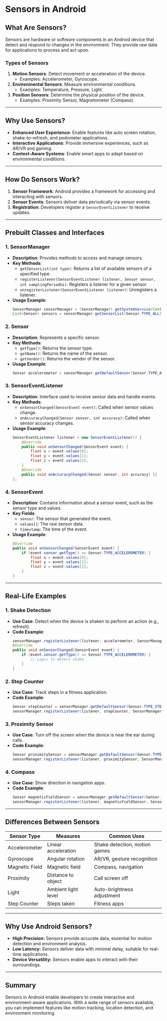 # Sensors in Android

## What Are Sensors?

Sensors are hardware or software components in an Android device that detect and respond to changes in the environment. They provide raw data for applications to process and act upon.

### Types of Sensors

1. **Motion Sensors**: Detect movement or acceleration of the device.
   - Examples: Accelerometer, Gyroscope.
2. **Environmental Sensors**: Measure environmental conditions.
   - Examples: Temperature, Pressure, Light.
3. **Position Sensors**: Determine the physical position of the device.
   - Examples: Proximity Sensor, Magnetometer (Compass).

---

## Why Use Sensors?

- **Enhanced User Experience**: Enable features like auto screen rotation, shake-to-refresh, and pedometer applications.
- **Interactive Applications**: Provide immersive experiences, such as AR/VR and gaming.
- **Context-Aware Systems**: Enable smart apps to adapt based on environmental conditions.

---

## How Do Sensors Work?

1. **Sensor Framework**: Android provides a framework for accessing and interacting with sensors.
2. **Sensor Events**: Sensors deliver data periodically via sensor events.
3. **Registration**: Developers register a `SensorEventListener` to receive updates.

---

## Prebuilt Classes and Interfaces

### 1. **SensorManager**
- **Description**: Provides methods to access and manage sensors.
- **Key Methods**:
  - `getSensorList(int type)`: Returns a list of available sensors of a specified type.
  - `registerListener(SensorEventListener listener, Sensor sensor, int samplingPeriodUs)`: Registers a listener for a given sensor.
  - `unregisterListener(SensorEventListener listener)`: Unregisters a listener.
- **Usage Example**:
  ```java
  SensorManager sensorManager = (SensorManager) getSystemService(Context.SENSOR_SERVICE);
  List<Sensor> sensors = sensorManager.getSensorList(Sensor.TYPE_ALL);
  ```

### 2. **Sensor**
- **Description**: Represents a specific sensor.
- **Key Methods**:
  - `getType()`: Returns the sensor type.
  - `getName()`: Returns the name of the sensor.
  - `getVendor()`: Returns the vendor of the sensor.
- **Usage Example**:
  ```java
  Sensor accelerometer = sensorManager.getDefaultSensor(Sensor.TYPE_ACCELEROMETER);
  ```

### 3. **SensorEventListener**
- **Description**: Interface used to receive sensor data and handle events.
- **Key Methods**:
  - `onSensorChanged(SensorEvent event)`: Called when sensor values change.
  - `onAccuracyChanged(Sensor sensor, int accuracy)`: Called when sensor accuracy changes.
- **Usage Example**:
  ```java
  SensorEventListener listener = new SensorEventListener() {
      @Override
      public void onSensorChanged(SensorEvent event) {
          float x = event.values[0];
          float y = event.values[1];
          float z = event.values[2];
      }
      @Override
      public void onAccuracyChanged(Sensor sensor, int accuracy) {}
  };
  ```

### 4. **SensorEvent**
- **Description**: Contains information about a sensor event, such as the sensor type and values.
- **Key Fields**:
  - `sensor`: The sensor that generated the event.
  - `values[]`: The raw sensor data.
  - `timestamp`: The time of the event.
- **Usage Example**:
  ```java
  @Override
  public void onSensorChanged(SensorEvent event) {
      if (event.sensor.getType() == Sensor.TYPE_ACCELEROMETER) {
          float x = event.values[0];
          float y = event.values[1];
          float z = event.values[2];
      }
  }
  ```

---

## Real-Life Examples

### 1. **Shake Detection**
- **Use Case**: Detect when the device is shaken to perform an action (e.g., refresh).
- **Code Example**:
  ```java
  sensorManager.registerListener(listener, accelerometer, SensorManager.SENSOR_DELAY_NORMAL);
  @Override
  public void onSensorChanged(SensorEvent event) {
      if (event.sensor.getType() == Sensor.TYPE_ACCELEROMETER) {
          // Logic to detect shake
      }
  }
  ```

### 2. **Step Counter**
- **Use Case**: Track steps in a fitness application.
- **Code Example**:
  ```java
  Sensor stepCounter = sensorManager.getDefaultSensor(Sensor.TYPE_STEP_COUNTER);
  sensorManager.registerListener(listener, stepCounter, SensorManager.SENSOR_DELAY_UI);
  ```

### 3. **Proximity Sensor**
- **Use Case**: Turn off the screen when the device is near the ear during calls.
- **Code Example**:
  ```java
  Sensor proximitySensor = sensorManager.getDefaultSensor(Sensor.TYPE_PROXIMITY);
  sensorManager.registerListener(listener, proximitySensor, SensorManager.SENSOR_DELAY_NORMAL);
  ```

### 4. **Compass**
- **Use Case**: Show direction in navigation apps.
- **Code Example**:
  ```java
  Sensor magneticFieldSensor = sensorManager.getDefaultSensor(Sensor.TYPE_MAGNETIC_FIELD);
  sensorManager.registerListener(listener, magneticFieldSensor, SensorManager.SENSOR_DELAY_UI);
  ```

---

## Differences Between Sensors

| Sensor Type       | Measures            | Common Uses                   |
|--------------------|---------------------|--------------------------------|
| Accelerometer      | Linear acceleration | Shake detection, motion games |
| Gyroscope          | Angular rotation    | AR/VR, gesture recognition    |
| Magnetic Field     | Magnetic field      | Compass, navigation           |
| Proximity          | Distance to object  | Call screen off               |
| Light              | Ambient light level | Auto-brightness adjustment    |
| Step Counter       | Steps taken         | Fitness apps                  |

---

## Why Use Android Sensors?

- **High Precision:** Sensors provide accurate data, essential for motion detection and environment analysis.
- **Low Latency:** Sensors deliver data with minimal delay, suitable for real-time applications.
- **Device Versatility:** Sensors enable apps to interact with their surroundings.

---

## Summary

Sensors in Android enable developers to create interactive and environment-aware applications. With a wide range of sensors available, you can implement features like motion tracking, location detection, and environment monitoring.
